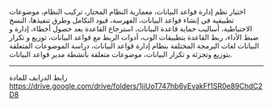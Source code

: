 اختيار نظم إدارة قواعد البيانات، معمارية النظام المختار، تركيب النظام، موضوعات تطبيقية في إنشاء قواعد البيانات، الفهرسة،
قيود التكامل وطرق تنفيذها، النسخ الاحتياطية، أساليب حماية قاعدة البيانات، استرجاع القاعدة بعد حصول أخطاء، إدارة و ضبط
الأداء، ربط القاعدة بتطبيقات الوب، أدوات الربط مع قواعد البيانات، توزيع و تكرار البيانات لغات البرمجة المختلفة بنظام
إدارة قواعد البيانات، دراسة الموضوعات المتعلقة بتوزيع وتجزئة و تكرار البيانات، موضوعات متعلقة بأنشطة مدير قواعد
البيانات.

---
رابط الدرايف للمادة
https://drive.google.com/drive/folders/1jiUoT747hb6yEvakFf1SR0e89ChdC2D8
